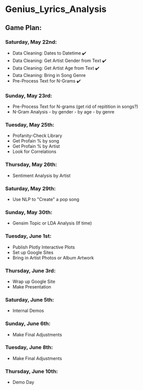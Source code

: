 # Genius_Lyrics_Analysis

## Game Plan:
### Saturday, May 22nd:
  - Data Cleaning: Dates to Datetime :heavy_check_mark:
  - Data Cleaning: Get Artist Gender from Text :heavy_check_mark:
  - Data Cleaning: Get Artist Age from Text :heavy_check_mark:
  - Data Cleaning: Bring in Song Genre
  - Pre-Process Text for N-Grams :heavy_check_mark:
 
### Sunday, May 23rd:
  - Pre-Process Text for N-grams (get rid of repitition in songs?)
  - N-Gram Analysis
        - by gender
        - by age 
        - by genre
  
### Tuesday, May 25th:
  - Profanity-Check Library
  - Get Profain % by song
  - Get Profain % by Artist
  - Look for Correlations
  
### Thursday, May 26th:
  - Sentiment Analysis by Artist

### Saturday, May 29th:
  - Use NLP to "Create" a pop song
 
### Sunday, May 30th:
  - Gensim Topic or LDA Analysis (If time)
  
### Tuesday, June 1st:
  - Publish Plotly Interactive Plots
  - Set up Google Sites
  - Bring in Artist Photos or Album Artwork
  
### Thursday, June 3rd:
  - Wrap up Google Site 
  - Make Presentation
  
### Saturday, June 5th: 
  - Internal Demos
  
### Sunday, June 6th: 
  - Make Final Adjustments
  
### Tuesday, June 8th: 
  - Make Final Adjustments
  
### Thursday, June 10th: 
  - Demo Day

